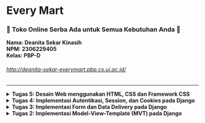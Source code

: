 # Every Mart
### <b>🛒 Toko Online Serba Ada untuk Semua Kebutuhan Anda 🛒</b>
**Nama: Deanita Sekar Kinasih** <br>
**NPM: 2306229405**<br>
**Kelas: PBP-D**<br>

###### http://deanita-sekar-everymart.pbp.cs.ui.ac.id/
<hr>

<details>
<summary> <strong> Tugas 5: Desain Web menggunakan HTML, CSS dan Framework CSS </strong> </summary>

### Jika terdapat beberapa CSS selector untuk suatu elemen HTML, jelaskan urutan prioritas pengambilan CSS selector tersebut!
Jika terdapat beberapa CSS selector untuk suatu elemen HTML, urutan prioritas pengambilan:
1. Inline Style <br>
    Inline style didefinisikan langsung pada elemen HTML menggunakan atribut `style` dan memiliki prioritas tertinggi
2. ID Selectors <br>
    ID Selectors menggunakan atribut `id` dari suatu elemen dan itandai dengan awalan `#`
3. Classes dan Pseudo-classes <br>
    Classes dan Pseudo-classes menggunakan nama `class` atau pseudo-classes dan ditandai dengan awalan `.`
4. Attributes <br>
    Attributes yang biasa digunakan pada attributes HTML
5. Elements dan pseudo-elements <br>
    Elements dan pseudo-elements memiliki prioritas rendah dan akan digunakan jika tidak ada style lain yang didefinisikan

Contoh:
```html
<!DOCTYPE html>
<html>

<head>
    <style type="text/css">
        p {
            color: black;
        }

        .class-selector {
            color: blue;
        }

        #id-selector {
            color: green;
        }

        [type="text"] {
            color: purple;
        }

        p:hover {
            color: orange;
        }
    </style>
</head>

<body>
    <p style="color: red;" id="id-selector" class="class-selector" type="text">
        Urutan prioritas CSS selector
    </p>
</body>

</html>
```
Referensi: [CSS Specificity](https://www.geeksforgeeks.org/css-specificity/)
<hr>

### Mengapa responsive design menjadi konsep yang penting dalam pengembangan aplikasi web? Berikan contoh aplikasi yang sudah dan belum menerapkan responsive design!
Responsive design menjadi konsep yang penting dalam pengembangan aplikasi web karena munculnya beragam perangkat dengan berbagai ukuran layar, seperti desktop, tablet, dan ponsel utnuk mengakses internet. Dengan adanya responsive design, aplikasi web dapat beradaptasi secara otomatis, menampilkan tampilan dan fungsionalitas yang optimal di semua perangkat. Hal ini dapat meningkatkan kenyamanan pengguna dan memastikan konsistensi penggalaman pengguna terlepas dari perangkat yang digunakan.
Banyak aplikasi populer sudah menerampkan responsive design, seperti YouTube, Twitter, Instagram, dan LinkedIn. Contoh lain aplikasi yang sudah menerapkan responsive design adalah SCeLE (Student Centered e-Learning Environment) yang digunakan sebagai media pembelajaran online yang ada di Fasilkom UI. Di sisi lain, ada aplikasi yang belum menerapkan responsive design, yaitu SIAKNG (Sistem Informasi Akademik Next Generation) untuk membantu menunjang kegiatan akademik di Universitas Indonesia. Aplikasi web ini masih menampilkan versi desktop yang tidak optimal ketika diakses melakui mobile. Hal ini mengharuskan pengguna melakukan zoom in dan scrolling berlebihan. Contoh lain aplikasi yang belum menerapkan responsive design adalah Pacil Web Service (PWS) yag digunakan dalam mata kuliah Pemrigraman Berbasis Platform (PBP). Hal ini emngakibatkan pengguna perlu membuka aplikasi web tersebut dalam layar penuh pada desktop.
<hr>

### Jelaskan perbedaan antara margin, border, dan padding, serta cara untuk mengimplementasikan ketiga hal tersebut!
![Margin, Border, dan Padding](/margin,border,padding.webp)
| **Komponen** | **Detail** | **Contoh implementasi** |
|--------------|----------------------------------------------------------------------------------------------------------------------------------------------------------------------------|-------------------------------------------------------------------------------------------|
| **Margin**   | Ruang di luar elemen yang memisahkan elemen satu dengan lainnya. Margin memiliki fungsi untuk mengatur jarah antar elemen dan tidak memperngaruhi ukuran elemen. |`margin: 10px 20 px 15 px 20 px;`|
| **Border**   | Garis yang mengelilingi elemen untuk memberikan batas visual pada elemen. Border dapat diatur ketebalan, warna, dan gaya, serta menambah ukuran total elemen |`border: 2px solid black;`|
| **Padding**  | Ruang di antara konten dan border di dalam elemen. Padding berfungsi untuk memberikan jarak internal antara konten dan batas elemen, meningkatkan keterbacaan dan estetika konten. Padding hanya menggeser konten dan transparan. |`padding: 10px;`|
<hr> 

### Jelaskan konsep flex box dan grid layout beserta kegunaannya!
Flex box dan grid layout adalah metode modern dalam CSS untuk menciptakan tata letak responsif dan fleksibel pada aplikasi web.
Flexbox dan Grid Layout adalah dua metode modern dalam CSS yang digunakan untuk menciptakan tata letak responsif dan fleksibel pada website. Keduanya memiliki karakteristik dan kegunaan yang berbeda: <br>
- **Flexbox (Flexible Box Layout)**
    - Flexbox adalah sistem tata letak satu dimensi yang fokus pada pengaturan elemen dalam satu baris atau kolom.
    - Kegunaan flexbox:
        1. Menyusun elemen secara horizontal atau vertikal dengan mudah.
        2. Mengatur penyebaran ruang antar elemen secara otomatis.
        3. Menyelaraskan elemen di dalam kontainer.
    - Flexbox dangat fleksibel untuk tata letak sederhana dan responsif, sehingga ideal untuk komponen UI seperti navigation bar, menu, atau daftar item. <br>
- **Grid Layout**
    - Grid layout adalah sistem tata letak dua dimensi yang memungkinkan pengaturan elemen dalam baris dan kolom secara bersamaan.
    - Kegunaan grid layout:
        1. Membuat layout halaman yang kompleks dengan mudah.
        2. Mengatur elemen dalam grid yang terdefinisi.
        3. Menempatkan elemen pada posisi spesifik dalam layout.
    - Grid layout kontrol yang lebih presisi atas penempatan elemen dalam dua dimensi, sehingga cocok untuk desain dashboard, galeri foto, atau layout halaman utama. <br>
<hr>

### Jelaskan bagaimana cara kamu mengimplementasikan checklist di atas secara step-by-step (bukan hanya sekadar mengikuti tutorial)!
**Menyambungkan template Django dengan Tailwind**
- Melakukan modifikasi `base.html` pada `main/templates`
```html
<head>
{% block meta %}
    <meta charset="UTF-8" />
    <meta name="viewport" content="width=device-width, initial-scale=1">
{% endblock meta %}
<script src="https://cdn.tailwindcss.com">
</script>
</head>
</details>
```
**Menambahkan fitur `Edit Product` dan `Hapus Product`**
- Melakukan modifikasi `views.py` dalam `main` dengan menambahkan fungsi `edit_product` dan `hapus_product` serta menambahkan import
``` py
from django.shortcuts import .., reverse
from django.http import .., HttpResponseRedirect
...
def edit_product (request, id):
    # Get product berdasarkan id
    product = Product.objects.get(pk = id)
    
    # Set product sebagai isntance dari form
    form = ProductEntryForm(request.POST or None, instance = product)
    
    if form.is_valid() and request.method == "POST":
        # Simpan form dan kembali ke halaman awal
        form.save()
        return HttpResponseRedirect(reverse('main:show_main'))
    
    context = {'form': form}
    return render(request, "edit_product.html", context)

def delete_product(request, id):
    # Get product berdasarkan id
    product = Product.objects.get(pk = id)
    
    # Hapus product
    product.delete()
    
    # Kembali ke halaman awal
    return HttpResponseRedirect(reverse('main:show_main'))
```
- Menambahkan berkas `edit_product.html` dalam `main/templates`
```html
{% extends 'base.html' %}
{% load static %}
{% block content %}

<h1>Edit Product</h1>

<form method="POST">
    {% csrf_token %}
    <table>
        {{ form.as_table }}
        <tr>
            <td></td>
            <td>
                <input type="submit" value="Edit Mood"/>
            </td>
        </tr>
    </table>
</form>

{% endblock %}
```
- Modifikasi `urls.py` dalam `main` dengan import fungsi `edit_product` dan `delete_product`, serta menambahkan path url ke `urlpatterns`
```py
from main.views import edit_product, delete_product
...
    path('edit-product/<uuid:id>', edit_product, name='edit_product'),
    path('delete/<uuid:id>', delete_product, name='delete_product'),
```
- Modifikasi `main.html` dalam `main/templates`
```html
    ...
    <td>
        <a href="{% url 'main:edit_product' product.pk %}">
            <button>
                Edit
            </button>
        </a>
    </td>
    <td>
        <a href="{% url 'main:delete_product' product.pk %}">
            <button>
                Delete
            </button>
        </a>
    </td>
...
```
**Melakukan modifikasi pada template HTML menggunakan Tailwind**
- Menambahkan Navigation Bar dengan membuat berkas `navbar.html` pada `main/templates` dan menautkan navbar dengan `main.html`, `create_product.html`, dan `edit_html`
- Modifikasi `settings.py` untuk konfigurasi Static Files
```py
...
MIDDLEWARE = [
    'django.middleware.security.SecurityMiddleware',
    'whitenoise.middleware.WhiteNoiseMiddleware',
    ...
]
...
STATIC_URL = '/static/'
if DEBUG:
    STATICFILES_DIRS = [
        BASE_DIR / 'static'
    ]
else:
    STATIC_ROOT = BASE_DIR / 'static'
...
```
- Membuat `global.css` dalam `/static/css`, lalu menghubungkan `global.css` dan script Tailwind ke `base.html` untuk menambahkan Styles
`base.html`
```html
{% load static %}
<!DOCTYPE html>
<html lang="en">
  <head>
    <meta charset="UTF-8" />
    <meta name="viewport" content="width=device-width, initial-scale=1.0" />
    {% block meta %} {% endblock meta %}
    <script src="https://cdn.tailwindcss.com"></script>
    <link rel="stylesheet" href="{% static 'css/global.css' %}"/>
  </head>
  <body>
    {% block content %} {% endblock content %}
  </body>
</html>
```
`global.css`
```css
.form-style form input, form textarea, form select {
    width: 100%;
    padding: 0.75rem;
    border: 2px solid #bcbcbc;
    border-radius: 0.375rem;
    background-color: #f9fafb;
    font-size: 1rem;
    font-family: 'Helvetica', 'Arial', sans-serif;
    transition: border-color 0.3s ease, box-shadow 0.3s ease;
}

.form-style form input:focus, form textarea:focus, form select:focus {
    outline: none;
    border-color: #f39c12;
    box-shadow: 0 0 8px rgba(243, 156, 18, 0.4);
}
button, 
.form-style form button {
    background-color: #f39c12;
    color: white;
    padding: 0.75rem 1.5rem;
    border-radius: 0.375rem;
    font-size: 1rem;
    font-weight: bold;
    font-family: 'Helvetica', 'Arial', sans-serif;
    border: none;
    cursor: pointer;
    transition: background-color 0.3s ease, transform 0.2s ease;
}

button:hover, 
.form-style form button:hover {
    background-color: #e67e22;
    transform: scale(1.05);
}
@keyframes shine {
    0% { background-position: -200% 0; }
    100% { background-position: 200% 0; }
}
.animate-shine {
    background: linear-gradient(120deg, rgba(255, 255, 255, 0.3), rgba(255, 255, 255, 0.1) 50%, rgba(255, 255, 255, 0.3));
    background-size: 200% 100%;
    animation: shine 3s infinite;
}
```
- Melakukan styling pada `login.html`, `register.html`, `card_info.html`, `card_product.html`, `create_product.html`, `edit_product.html`
<hr>
</details>

<details>
<summary> <strong> Tugas 4: Implementasi Autentikasi, Session, dan Cookies pada Django </strong> </summary>

### Apa perbedaan antara HttpResponseRedirect() dan redirect()
**HttpResponseRedirect()** <br>
`HttpResponseRedirect()` mengembalikan objek dengan kode status 302, yang memberi instruksi untuk melakukan pengalihan ke URL tertentu secara manual. `HttpResponseRedirect()` umumnya digunakan ketika terdapat URL yang ingin dituju (absolute path), sehingga tidak memerlukan penanganan tambahan dari Django.
Contoh implementasi `HttpResponseRedirect()`:
```py
from django.http import HttpResponseRedirect
from django.urls import reverse

def login_user(request):
    if request.method == 'POST':
        form = AuthenticationForm(data=request.POST)
        if form.is_valid():
            user = form.get_user()
            login(request, user)
            # HttpResponseRedirect ke URL
            return HttpResponseRedirect(reverse('main:show_main'))
    else:
        form = AuthenticationForm()
    return render(request, 'login.html', {'form': form})
```
**redirect()** <br>
`redirect()` merupakan helper function yang disediakan oleh Djangodengan berbagai parameter. `redirect()` cenderung lebih fleksibel karena dapat menerima berbagai parameter, seperti model, view, dan URL. Django akan melakukan konversi parameter yang diberikan menjadi URL, lalu mengembalikan `HttpResponseRedirect()`.
Contoh implementasi `redirect()`:
```py
from django.shortcuts import redirect
from django.contrib import messages
from django.contrib.auth.forms import UserCreationForm

def register(request):
    if request.method == "POST":
        form = UserCreationForm(request.POST)
        if form.is_valid():
            form.save()
            messages.success(request, 'Your account has been successfully created!')
            # Redirect ke view
            return redirect('main:login')
    else:
        form = UserCreationForm()
    
    return render(request, 'register.html', {'form': form})
```
Dapat disimpulkan bahwa `HttpResponseRedirect()` memerlukan URL secara eksplisit, sedangkan `redirect()` dapat menerima berbagai parameter sehingga lebih fleksibel.
<hr>

### Jelaskan cara kerja penghubungan model Product dengan User!
Penghubungan model `Product` dengan User dilakukan dengan menggunakan **ForeignKey**, yang mencipatakan relasi **many-to-one**. Relasi ini memungkinkan User memiliki banyak Product, tetapi satu Product hanya dimiliki satu User.
Setiap kali User membuat entri Product, maka Product tersebut secara otomatis terhubung dengan User yang sedang login melalui atribut `user`. Atribut `user` dalam model `Product` merujuk ke model `User` dengan `ForeignKey(User, on_delete=models.CASCADE)`, memastikan bahwa Product tersebut dimiliki oleh satu pengguna tertentu. Ketika User dihapus, Product yang ditambahkan oleh User tersebut juga akan dihapus dengan `on_delete=models.CASCADE`. 
Contoh implementasi penghubungan model `Product` dengan User:
```py
class Product(models.Model) :
   user = models.ForeignKey(User, on_delete=models.CASCADE)
   mood = models.CharField(max_length=255)
   time = models.DateField(auto_now_add=True)
   feelings = models.TextField() 
```
<hr>

### Apa perbedaan antara authentication dan authorization, apakah yang dilakukan saat pengguna login? Jelaskan bagaimana Django mengimplementasikan kedua konsep tersebut.

**Authentication** <br>
Authentication adalah proses verifikasi identitas User. Untuk melakukan authentication, User akan diminta untuk memasukkan kredensial seperti username dan passowrd. Kemudian, Django menggunakan fungsi `authenticate()` untuk melakukan verifikasi kredensial dan `login()` untuk mencatat User. Setelah login berhasil, informasi User akan disimpan dalam **session**.
**Authorization** <br>
Authorization adalah proses penetuan hak akses atau izin User untuk mengakses fitur atau data tertentu. Setelah melakukan authentication, Django akan menyimpan informasi User untuk authorization. Django menggunakan permissons dan groups, serta decorator seperti `@login_required` untuk mengatur hak akses atau izin User. 
<hr>

### Bagaimana Django mengingat pengguna yang telah login? Jelaskan kegunaan lain dari cookies dan apakah semua cookies aman digunakan?
Django mengingat User yang telah login melalui mekanisme **session** yang dikelola oleh **cookies**. Setelah User telah berhasil login, Django akan membuat **session ID** yang disimpan di server dan ditempatkan dalam **cookies** di browser. Setiap kali User membuat request baru, maka browser akan mengirimkan **session ID** sehingga Django dapat melakukan identifikasi User tanpa mengharuskan User untuk login kembali.
Selain mengingat User yang telah login, cookies memili beberapa kegunaan lain, yaitu:
- **Menyimpan preferensi pengguna** <br>
  Cookies dapat menyimpan preferensi pilihan User, seperti preferensi tampilan atau bahasa yang digunakan
- **Melacak aktivitas pengguna** <br>
  Cookies dapat menyimpan data tentang halaman yang telah dikunjungi oleh User
- **Fitur 'Remember Me'** 
  Cookies memungkinkan User untuk tetap login meskipun User telah menutup dan membuka kembali browser

Namun, **tidak semua cookies aman digunakan**. Salah satu contoh cookies yang tidak aman adalah  **cookies tanpa atribut HttpOnly** yang rentan terhadap serangan XSS (Cross Site Scripting) karena dapat diakses oleh JavaScript yang berpotensi berbahaya. Oleh karena itu, penting untuk menerapkan pengaturan seperti Secure, HttpOnly, dan SameSite agar dapat mengurangi risiko keamanan.
<hr>

### Jelaskan bagaimana cara kamu mengimplementasikan checklist di atas secara step-by-step (bukan hanya sekadar mengikuti tutorial).
**Fungsi dan form registrasi pengguna**
- Menambahkan import pada `views.py` dalam `main`
```py
from django.contrib.auth.forms import UserCreationForm
from django.contrib import messages
```
- Menambahkan fungsi `register` dalam `views.py` untuk otomasisasi form registrasi pengguna
```py
def register(request):
    form = UserCreationForm()

    if request.method == "POST":
        form = UserCreationForm(request.POST)
        if form.is_valid():
            form.save()
            messages.success(request, 'Your account has been successfully created!')
            return redirect('main:login')
    context = {'form':form}
    return render(request, 'register.html', context)
```
- Membuat `register.html` dalam `main/templates` untuk form registrasi pengguna
```
{% extends 'base.html' %}

{% block meta %}
<title>Register</title>
{% endblock meta %}

{% block content %}

<div class="login">
  <h1>Register</h1>

  <form method="POST">
    {% csrf_token %}
    <table>
      {{ form.as_table }}
      <tr>
        <td></td>
        <td><input type="submit" name="submit" value="Daftar" /></td>
      </tr>
    </table>
  </form>

  {% if messages %}
  <ul>
    {% for message in messages %}
    <li>{{ message }}</li>
    {% endfor %}
  </ul>
  {% endif %}
</div>

{% endblock content %}
```
- Memodifikasi `urls.py` dalam `main` dengan menambahkan import dan path url untuk konfigurasi URL
```py
from main.views import register
...
    urlpatterns = [
        ...
        path('register/', register, name='register'),
    ]
```
**Fungsi login pengguna**
- Memodifikasi `views.py` dalam `main` dengan menambahkan import dan fungsi `login_user`
```py
from django.contrib.auth.forms import UserCreationForm, AuthenticationForm
from django.contrib.auth import authenticate, login
...
def login_user(request):
    if request.method == 'POST':
        form = AuthenticationForm(data=request.POST)

        if form.is_valid():
                user = form.get_user()
                login(request, user)
                return redirect('main:show_main')

    else:
        form = AuthenticationForm(request)
    context = {'form': form}
    return render(request, 'login.html', context)
```
- Membuat berkas `login.html` dalam `main/templates` untuk login pengguna
```py
{% extends 'base.html' %}

{% block meta %}
<title>Login</title>
{% endblock meta %}

{% block content %}
<div class="login">
    <h1>Login</h1>

    <form method="POST" action="">
        {% csrf_token %}
        <table>
        {{ form.as_table }}
        <tr>
            <td></td>
            <td><input class="btn login_btn" type="submit" value="Login" /></td>
        </tr>
        </table>
    </form>

    {% if messages %}
    <ul>
        {% for message in messages %}
        <li>{{ message }}</li>
        {% endfor %}
    </ul>
    {% endif %} Don't have an account yet?
    <a href="{% url 'main:register' %}">Register Now</a>
</div>

{% endblock content %}
```
- Memodifikasi `urls.py` dalam `main` dengan menambahkan import dan path url untuk konfigurasi URL
```py
from main.views import login_user
...
    urlpatterns = [
    ...
    path('login/', login_user, name='login'),
    ]
```
**Fungsi logout pengguna**
- Memodifikasi `views.py` dalam `main` dengan menambahkan import dan modifikasi fungsi `logout_user`
```py
from django.contrib.auth import logout
...
def logout_user(request):
    logout(request)
    return redirect('main:login')
```
- Memodifikasi `main.html` dalam `main/templates` untuk menambahkan hyperlink tag
```py
<a href="{% url 'main:logout' %}">
  <button>Logout</button>
</a>
```
- Memodifikasi `urls.py` dalam `main` dengan menambahkan import dan path url untuk konfigurasi URL
```py
from main.views import logout_user
...
    urlpatterns = [
    ...
    path('logout/', logout_user, name='logout'),
    ]
```
**Restriksi akses**
- Modifikasi `views.py` dalam `main`
```py
from django.contrib.auth.decorators import login_required
@login_required(login_url='/login')
```
- Modifikasi `views.py` dalam `main` untuk menambahkan data last login pengguna dengan menambahkan impor, modifikasi fungsi `login_user`, modifikasi `show_main`, serta modifikasi `logout_user`
```py
import datetime
from django.http import HttpResponseRedirect
from django.urls import reverse
...
if form.is_valid():
    user = form.get_user()
    login(request, user)
    response = HttpResponseRedirect(reverse("main:show_main"))
    response.set_cookie('last_login', str(datetime.datetime.now()))
    return response
...
context = {
    'name': 'Pak Bepe',
    'class': 'PBP D',
    'npm': '2306123456',
    'mood_entries': mood_entries,
    'last_login': request.COOKIES['last_login'],
}
```
**Data dari cookies**
- Modifikasi `main.html` dalam `main/templates` untuk menampilkan data last login
```
<h5>Sesi terakhir login: {{ last_login }}</h5>
```
**Menghubungkan Model `Product` dengan User**
- Modifikasi `models.py` dalam `main`
```
from django.contrib.auth.models import User
...
class Product(models.Model) :
    user = models.ForeignKey(User, on_delete=models.CASCADE)
```
- Modifikasi `views.py` dalam `main` dengan modifikasi fungsi `create_product` dan fungsi `show_main`
```py
def show_main(request):
    products = Product.objects.all()
    context = {
        'npm' : '2306229405',
        'name': request.user.username,
        'class': 'PBP D',
        'products' : products,
        'last_login': request.COOKIES['last_login'],
    }

    return render(request, "main.html", context)
...
def create_product(request):
    form = ProductEntryForm(request.POST or None)

    if form.is_valid() and request.method == "POST":
        mood_entry = form.save(commit=False)
        mood_entry.user = request.user
        mood_entry.save()
        return redirect('main:show_main')

    context = {'form': form}
    return render(request, "create_product.html", context)
```
- Melakukan migrasi model (dengan syarat minimal satu user dalam database) pada terminal
```
python manage.py makemigrations
python manage.py migrate
```
- Modifikasi `settings.py` dalam `mental_health_tracker` dengan menambahkan import dan mengganti variabel
```py
import os
...
PRODUCTION = os.getenv("PRODUCTION", False)
DEBUG = not PRODUCTION
```
**Github dan PWS**
- Mengunggah perubahan pada repositori GitHub dan melakukan push ke PWS
```
git add .
git commit -m "..."
git push origin main

git branch -M main
git push pws main:master
```
<hr>
</details>

<details>
<summary> <strong> Tugas 3: Implementasi Form dan Data Delivery pada Django </strong> </summary>

### Jelaskan mengapa kita memerlukan data delivery dalam pengimplementasian sebuah platform?
Data delivery memungkinkan pertukaran informasi yang akurat dan efisien antara user, sistem, dan perangkat. Hal ini menjamin integritas data, meningkatkan kecepatan transfer dan mengoptimalkan penggunaan sumber daya platform. Mekanisme data delivery mendukung terjadinya pertukaran informasi secara mulus antara berbagai komponen, terutama antara front-end dan back-end. Dengan data delivery, sebuah platform dapat berfungsi secara optimal karena informasi yang masuk dapat dikelola dengan baik.
<hr>

### Menurutmu, mana yang lebih baik antara XML dan JSON? Mengapa JSON lebih populer dibandingkan XML?
Menurut saya, JSON lebih baik dari XML dengan beberapa alasan, yaitu:
1. JSON menggunakan format yang lebih ringkas dibandingkan XML sehingga JSON memungkinkan representasi data yang sama dengan karakter yang lebih sedikit
2. JSON lebih mudah di-parse oleh beberapa bahasa pemrograman sehingga proses pengolahan data lebih cepat
3. JSON memiliki readibility yang tinggi sehingga mudah dibaca dan dipahami oleh pengguna
4. JSON mendukung beberapa tipe data seperti string, object, dan array
Dapat disimpulkan bahwa JSON lebih populer dibandingkan XML karena efisiensi yang ditawarkannya. Struktur data JSON yang sederhana tetapi memiliki banyak keunggulan membuat JSON menjadi pilihan utama dalam pengembangan platform. 
<hr>

### Jelaskan fungsi dari method is_valid() pada form Django dan mengapa kita membutuhkan method tersebut?
Method 'is_valid()' memiliki peranan penting untuk melakukan validasi data yang pengguna masukkan pada form. Apabila data yang dimasukkan pengguna tidak sesuai, method ini akan mengembalikan nilai 'False'. Sedangkan, apabila data yang dimasukkan pengguna sesuai, method ini akan mengembalikan nilai 'True' dan input data akan diproses di dalam 'Product Entry Form' yang akan mengarah ke 'models'. 
Dengan demikian, method 'is_valid()' diperlukan untuk menjaga keamanan dan konsistensi data. Hal ini juga akan mempermudah dalam proses pemeliharaan yang dilakukan oleh para pengembang platform.
<hr>

### Mengapa kita membutuhkan csrf_token saat membuat form di Django? Apa yang dapat terjadi jika kita tidak menambahkan csrf_token pada form Django? Bagaimana hal tersebut dapat dimanfaatkan oleh penyerang?
`csrf_token` diperlukan saat membuat form di Django sebagai perlindungan dari serangan Cross-Site Request Forgery (CSRF). Tanpa adanya `csrf_token` pada form, platform menjadi rentan terhadap eksploitasi dimana penyerang dapat membuat `request` dengan mudah tanpa sepengetahuan pengguna karena tidak dilakukan pengecekan `request` terlebih dahulu. Mekanisme `csrf_token` melibatkan penyisipan token unik ke dalam form HTML, yang akan diverifikasi saat `request` diterima. Token unik ini tidak dapat diketahui oleh penyerang sehingga menyulitkan penyerang untuk melakukan `request` tanpa sepengetahuan pengguna. Dengan demikian, `csrf_token` sangat krusial untuk menjaga integritas dan keamanan platform agar terhindar dari CSRF. 
<hr>

### Jelaskan bagaimana cara kamu mengimplementasikan checklist di atas secara step-by-step (bukan hanya sekadar mengikuti tutorial).
- Mengubah primary key dari integer menjadi UUID untuk best practice dari sisi keamanan aplikasi dengan melakukan modifikasi `models.py`
```py
import uuid # modifikasi
from django.db import models

class Product(models.Model) :
    id = models.UUIDField(primary_key=True, default=uuid.uuid4, editable=False) # modifikasi
    name = models.CharField(max_length=255)
    price = models.IntegerField()
    description = models.TextField()
    stock = models.IntegerField(default=0)

    def __str__(self):
        return self.name
```
- Melakukan migrasi model melalui terminal
```
python manage.py makemigrations
python manage.py migrate
```
- Membuat `forms.py` dalam `main` untuk menerima Product Entry Form baru
```py
from django.forms import ModelForm
from main.models import Product

class ProductEntryForm(ModelForm):
    class Meta:
        model = Product
        fields = ["name", "price", "description", "stock"]
```
- Melakukan modifikasi dengan menambahkan import pada `views.py` dalam `main`
```py
from django.shortcuts import render, redirect
```
- Melakukan modifikasi pada `views.py` dalam `main` dengan menambahkan fungsi `create_product` untuk menghasilkan form yang dapat menambahkan Product Entry secara otomatis
```py
def create_product(request):
    form = ProductEntryForm(request.POST or None)

    if form.is_valid() and request.method == "POST":
        form.save()
        return redirect('main:show_main')

    context = {'form': form}
    return render(request, "create_product.html", context)
```
- Melakukan modifikasi pada `views.py` dalam `main` dengan mengubah fungsi `show_main`
```py
def show_main(request):
    products = Product.objects.all()
    context = {
        'npm' : '2306229405',
        'name': 'Deanita Sekar Kinasih',
        'class': 'PBP D',
        'products' : products,
    }

    return render(request, "main.html", context)
```
- Melakukan modifikasi pada `urls.py` dalam `main` dengan menambahkan import dan menambahkan path URL
```py
from main.views import show_main
```
```py
    path('create-product', create_product, name='create_product'),
```
- Membuat 'create_product.html' dalam 'main/templates'
```py
{% extends 'base.html' %} 
{% block content %}
<h1>Add Product</h1>

<form method="POST">
  {% csrf_token %}
  <table>
    {{ form.as_table }}
    <tr>
      <td></td>
      <td>
        <input type="submit" value="Add Product" />
      </td>
    </tr>
  </table>
</form>

{% endblock %}
```
- Menjalankan proyek Django melalui terminal untuk mengecek fungsionalitas
```
python manage.py runserver
```
- Melakukan modifikasi `main.html` dalam `main/templates` untuk menampilkan data dalam bentuk table serta tombol `Add New Product`
```py
{% if not products %}
<p>Belum ada product yang terdaftar!</p>
{% else %}
<table>
  <tr>
    <th>Name</th>
    <th>Price</th>
    <th>Description</th>
    <th>Stock</th>
  </tr>

  {% comment %} Berikut cara memperlihatkan data product di bawah baris ini 
  {% endcomment %} 
  {% for product in products %}
  <tr>
    <td>{{product.name}}</td>
    <td>{{product.price}}</td>
    <td>{{product.description}}</td>
    <td>{{product.stock}}</td>
  </tr>
  {% endfor %}
</table>
{% endif %}

<br />

<a href="{% url 'main:create_product' %}">
  <button>Add New Product</button>
</a>
```
- Melakukan modifikasi pada `views.py` dalam `main` dengan menambahkan import dan menambahkan fungsi `show_xml` untuk mengembalikan data dalam bentuk XML
``` py
from django.http import HttpResponse
from django.core import serializers
```
``` py
def show_xml(request):
    data = Product.objects.all()
    return HttpResponse(serializers.serialize("xml", data), content_type="application/xml")
```
- Melakukan modifikasi pada `urls.py` dalam `main` dengan menambahkan import dan menambahkan path URL untuk konfigurasi routing URL
```py
from main.views import show_main, create_mood_entry, show_xml
```
```py
    path('xml/', show_xml, name='show_xml'),
```
- Melakukan modifikasi pada `views.py` dalam `main` dengan menambahkan fungsi `show_json` untuk mengembalikan data dalam bentuk JSON
```py
def show_json(request):
    data = Product.objects.all()
    return HttpResponse(serializers.serialize("json", data), content_type="application/json")
```
- Melakukan modifikasi pada `urls.py` dalam `main` dengan menambahkan import dan menambahkan path URL untuk konfigurasi routing URL
```py
from main.views import show_main, create_mood_entry, show_xml, show_json
```
```py
    path('json/', show_json, name='show_json'),
```
- Melakukan modifikasi pada `views.py` dalam `main` dengan menambahkan fungsi `show_xml_by_id` dan `show_json_by_id` untuk menerima parameter `request` dan `id` untuk mengembalikan data berdasarkan ID dalam bentuk XML dan JSON
```py
def show_xml_by_id(request, id):
    data = MoodEntry.objects.filter(pk=id)
    return HttpResponse(serializers.serialize("xml", data), content_type="application/xml")

def show_json_by_id(request, id):
    data = MoodEntry.objects.filter(pk=id)
    return HttpResponse(serializers.serialize("json", data), content_type="application/json")
```
- Melakukan modifikasi pada `urls.py` dalam `main` dengan menambahkan import dan menambahkan path URL untuk konfigurasi routing URL
```py
from main.views import show_main, create_mood_entry, show_xml, show_json, show_xml_by_id, show_json_by_id
```
```py
    path('xml/<str:id>/', show_xml_by_id, name='show_xml_by_id'),
    path('json/<str:id>/', show_json_by_id, name='show_json_by_id'),
```
- Menjalankan proyek Django melalui terminal untuk mengecek fungsionalitas dan menggunakan Postman sebagai Data Viewer
```
python manage.py runserver
```
- Mengunggah perubahan pada repositori GitHub dan melakukan push ke PWS
```
git add .
git commit -m "..."
git push origin main

git branch -M main
git push pws main:master
```
<hr>

### Mengakses keempat URL di poin 2 menggunakan Postman, membuat screenshot dari hasil akses URL pada Postman
###### XML
![XML](/xml.png)
###### JSON
![JSON](/json.png)
###### XML by ID
![XML by ID](/xml_id.png)
###### JSON by ID
![JSON by ID](/json_id.png)
<hr>
</details>

<details>
<summary> <strong> Tugas 2: Implementasi Model-View-Template (MVT) pada Django </strong> </summary>

### Jelaskan bagaimana cara kamu mengimplementasikan checklist di atas secara step-by-step!
- Membuat direktori lokal bernama `every-mart` dan masuk ke direktori tersebut melalui terminal
```
cd <path_direktori>\every-mart
```
- Melakukan konfigurasi nama pengguna dan alamat email agar terhubung dengan Git

```
git config --global user.name "<NAME>"
git config --global user.email "<EMAIL>"
```
- Membuat repositori GitHub dengan nama `every-mart` dan menghubungkan dengan direktori lokal
```
git branch -M main
git remote add origin https://github.com/deanitasekar/every-mart.git
```
- Memulai instalasi Django dengan mengaktifkan virtual environment
```
python -m venv env
env\Scripts\activate
```
- Menyiapkan dependencies dengan membuat berkas `requirements.txt` dan melakukan instalansi dependencies
```
pip install -r requirements.txt
```
- Membuat proyek Django bernama `every_mart`
```
django-admin startproject every_mart .
```
- Melakukan modifikasi pada `ALLOWED_HOTS` di `settings.py` untuk deployment dan menjalankan server Django
```
python manage.py runserver
```
- Membuat aplikasi bernama `main` dalam proyek dan melakukan modifikasi pada `INSTALLED_APPS` di `settings.py` dalam direktori
```
python manage.py startapp main
```
- Membuat `main.html` dan mengisi sesuai dengan kode yang diharapkan
```py
<!DOCTYPE html>
<html lang="id">
<head>
    <meta charset="UTF-8">
    <meta name="viewport" content="width=device-width, initial-scale=1.0">
    <title>Every Mart - Toko Online Serba Ada</title>
</head>
<body>

<body>
    <h2>Welcome to Every Mart!</h2>
    <p>🛒 Toko Online Serba Ada untuk Semua Kebutuhan Anda 🛒</p>

    <h4>Halo, {{ name }} dengan NPM {{ npm }} dari kelas {{ class }} 👋</h4>
    <p>Mulai perjalananmu bersama Every Mart sekarang!</p> 
</body>
</html>
```
- Melakukan modifikasi 'models.py' dalam direktori aplikasi 'main'
```py
from django.db import models

class Product(models.Model) :
    name = models.CharField(max_length=255)
    price = models.IntegerField()
    description = models.TextField()
    stock = models.IntegerField(default=0)

    def __str__(self):
        return self.name
```
- Melakukan migrasi model untuk mengaplikasikan models ke dalam basis data
```
python manage.py makemigrations
python manage.py migrate
```
- Mengintegrasikan komponen MVT dengan melakukan modifikasi `views.py` dalam direktori aplikasi `main`
```py
from django.shortcuts import render

def show_main(request):
    context = {
        'npm' : '2306229405',
        'name': 'Deanita Sekar Kinasih',
        'class': 'PBP D'
    }

    return render(request, "main.html", context)
```
- Mengonfigurasi routing URL aplikasi `main` dengan membuat berkas `urls.py`
```py
from django.urls import path
from main.views import show_main

app_name = 'main'

urlpatterns = [
    path('', show_main, name='show_main'),
]
```
- Mengonfigurasi routing URL proyek dengan melakukan modifikasi `urls.py` dalam direktori `every_mart`
```py
...
from django.urls import path, include
...

urlpatterns = [
    ...
    path('', include('main.urls')),
    ...
]
```
- Mencoba proyek Django secara lokal
```
python manage.py runserver
```
- Menambahkan berkas `.gitignore` dan mengunggah proyek ke repositori Github `every-mart`
```
git add .
git commit -m "..."
git push origin main
```
- Mengakses halaman PWS pada https://pbp.cs.ui.ac.id.dan membuat proyek baru dengan nama `everymart`
- Melakukan modifikasi `settings.py` pada `ALLOWED_HOSTS` untuk menghubungkan dengan URL deployment PWS
```py
ALLOWED_HOSTS = ["localhost", "127.0.0.1", "deanita-sekar-everymart.pbp.cs.ui.ac.id"]
```
- Mengunggah perubahan pada repositori GitHub dan melakukan push ke PWS
```
git add .
git commit -m "..."
git push origin main

git branch -M main
git push pws main:master
```
<hr>

### Buatlah bagan yang berisi request client ke web aplikasi berbasis Django beserta responnya dan jelaskan pada bagan tersebut kaitan antara urls.py, views.py, models.py, dan berkas html
###### Bagan
![Bagan](/diagram.png)
###### Alur
- Client dapat melaukan request, Internet akan melanjutkan HTTP request dan urls akan melanjutkan Route Request. views akan melanjutkan ke models dan template
- views melakukan display data ke template dan template mengembalikan data input ke views
- views akan melakukan modifikasi data ke models dan models akan mengakses database untuk melakukan modifikasi. Request akan dikembalikan ke models dan data akan dikembalikan ke views
- views melakukan display data ke template dan template mengembalikan data input ke views
- Setelah semua Request terpenuhi, views akan mengembalikan ke Internet dan Internet akan mengembalikan ke Client dalam bentuk Web Page
###### Keterkaitan antara urls.py, views.py, models.py, dan berkas html
`urls.py` berfungsi sebagai peta dalam web aplikasi dan menghubungkan pola URL sesuai dengan `views.py`. `views.py` menangani HTTP Request dan mengembalikan respons, serta berinteraksi dengan `models.py` untuk memodifikasi data. `models.py` akan menyediakan abstraksi untuk interaksi dengan database. `berkas html` akan menentukan bagaimana data dari `views.py` ditampilkan kepada Client.
<hr>

### Jelaskan fungsi git dalam pengembangan perangkat lunak!
Git adalah alat software development yang memiliki fungsi sebagai version control system untuk melacak dan mengelola source code secara efisien. Dalam pengembangan perangkat lunak, Git memiliki beberapa peranan penting, yaitu:
- Git membantu pelacakan perubahan kode dengan informasi lengkap tentang apa yang diubah, siapa yang melakukan perubaham, dan kapan dilakukan perubahan
- Git memudahkan dalam melakukan branching karena dapat membuat branch baru untuk keperluan pengembangan perangkat lunak dan branch tersebut dapat di-merge apabila diperlukan
- Git menyimpan riwayat perubahan kode pada setiap commit yang dilakukan sehingga dimungkinkan untuk kembali ke versi sebelumnya apabila diperlukan
- Git menyediakan berbagai fitur yang dapat memudahkan kolaborasi dalam waktu yang bersamaan untuk mempermudah pengembangan perangkat lunak dengan banyak developer
<hr>

### Menurut Anda, dari semua framework yang ada, mengapa framework Django dijadikan permulaan pembelajaran pengembangan perangkat lunak?
Menurut saya, framework Django sebagai permulaan pembelajaran pengembangan perangkat lunak menawarkan kombinasi unik yang jarang ditemui pada framework lain. Penggunaan bahasa pemrograman Python memberi kemudahan karena sintaksnya bersih sehingga developer dapat mempelajari pengembangan perangkat lunak tanpa terjebak dalam sintaks yang rumit. 
Framework Django memiliki arsitektur MVT (Model-View-Template) menghadirkan struktur yang logis dan intuitif untuk memahami alur pengembangan perangkat lunak. Selain itu, adanya ORM (Object-Relational Mapping) dapat membuat interaksi dengan database menjadi lebih mudah karena developer tidak perlu menulis kode SQL secara langsung. Tidak terbatas di situ saja, framework ini memiliki keunggulan dengan keamanan yang terintegrasi secara default. 
Berdasarkan pengamatan saya selama beberapa minggu perkuliahan PBP, saya meyakini bahwa framework Django dapat menjadi framework yang paling cocok untuk memulai pembelajaran dalam pengembangan perangkat lunak dan memiliki potensi besar untuk pengembangan perangkat lunak lanjutan.
<hr>

### Mengapa model pada Django disebut sebagai ORM?
Model pada Django disebut sebagai ORM (Object-Relational Mapping) karena perannya sebagai jembatan penghubung antara objek dalam Python dengan database relasional. ORM Django memungkinkan developer untuk mendefinisikan struktur data dan relasi menggunakan Python yang secara otomatis diterjemahkan ke dalam skema database dan operasi SQL yang sesuai. Mekanisme ini memudahkan developer untuk berinteraksi dengan databse menggunakan Python tanpa perlu menulis query SQL kompleks secara langsung. ORM yang dimiliki oleh Django membantu developer untuk berfokus pada pengembangan perangkat lunak daripada implementasi database.
<hr>
